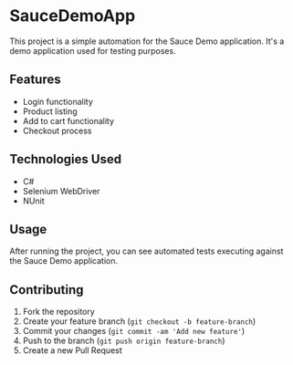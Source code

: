 # SauceDemoApp

This project is a simple automation for the Sauce Demo application. It's a demo application used for testing purposes.

## Features
- Login functionality
- Product listing
- Add to cart functionality
- Checkout process

## Technologies Used
- C#
- Selenium WebDriver
- NUnit

## Usage
After running the project, you can see automated tests executing against the Sauce Demo application.

## Contributing
1. Fork the repository
2. Create your feature branch (`git checkout -b feature-branch`)
3. Commit your changes (`git commit -am 'Add new feature'`)
4. Push to the branch (`git push origin feature-branch`)
5. Create a new Pull Request
